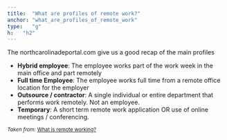 ```yaml
---
title:  "What are profiles of remote work?"
anchor: "what_are_profiles_of_remote_work"
type:   "g"
h:   "h2"
---
```


The northcarolinadeportal.com give us a good recap of the main profiles

>
* **Hybrid employee**: The employee works part of the work week in the main office and part remotely
* **Full time Employee**: The employee works full time from a remote office location for the employer 
* **Outsource / contractor**: A single individual or entire department that performs work remotely. Not an employee. 
* **Temporary**: A short term remote work application OR use of online meetings / conferencing. 

<sup>_Taken from_: [What is remote working?](http://northcarolinadeportal.com/remotework/what-is-remote-work/)</sup>